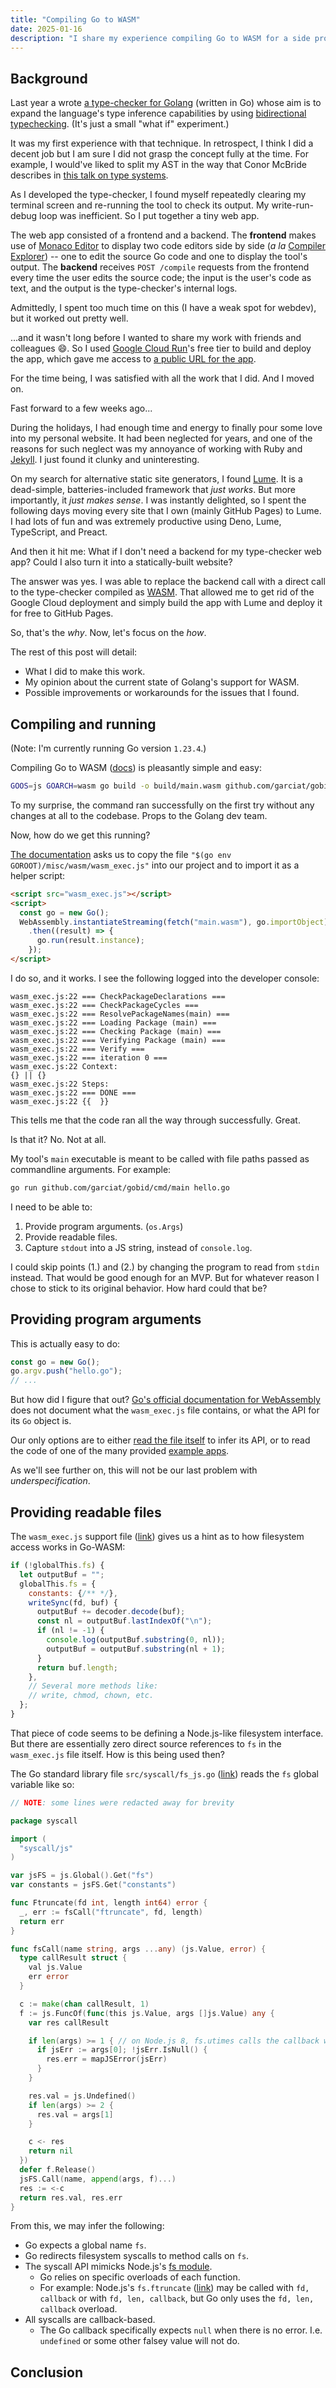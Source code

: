```yaml
---
title: "Compiling Go to WASM"
date: 2025-01-16
description: "I share my experience compiling Go to WASM for a side project."
---
```


## Background

Last year a wrote [a type-checker for Golang](https://github.com/garciat/gobid)
(written in Go) whose aim is to expand the language's type inference
capabilities by using
[bidirectional typechecking](https://ncatlab.org/nlab/show/bidirectional+typechecking).
(It's just a small "what if" experiment.)

It was my first experience with that technique. In retrospect, I think I did a
decent job but I am sure I did not grasp the concept fully at the time. For
example, I would've liked to split my AST in the way that Conor McBride
describes in
[this talk on type systems](https://youtu.be/21bUrFEX4jI?si=vCzErmbIYeGPQjK9&t=1585).

As I developed the type-checker, I found myself repeatedly clearing my terminal
screen and re-running the tool to check its output. My write-run-debug loop was
inefficient. So I put together a tiny web app.

The web app consisted of a frontend and a backend. The **frontend** makes use of
[Monaco Editor](https://microsoft.github.io/monaco-editor/) to display two code
editors side by side (_a la_ [Compiler Explorer](https://godbolt.org/)) -- one
to edit the source Go code and one to display the tool's output. The **backend**
receives `POST /compile` requests from the frontend every time the user edits
the source code; the input is the user's code as text, and the output is the
type-checker's internal logs.

Admittedly, I spent too much time on this (I have a weak spot for webdev), but
it worked out pretty well.

...and it wasn't long before I wanted to share my work with friends and
colleagues 😄. So I used [Google Cloud Run](https://cloud.google.com/run)'s free
tier to build and deploy the app, which gave me access to
[a public URL for the app](https://gobid-922992323762.us-central1.run.app/).

For the time being, I was satisfied with all the work that I did. And I moved
on.

Fast forward to a few weeks ago...

During the holidays, I had enough time and energy to finally pour some love into
my personal website. It had been neglected for years, and one of the reasons for
such neglect was my annoyance of working with Ruby and
[Jekyll](https://jekyllrb.com/). I just found it clunky and uninteresting.

On my search for alternative static site generators, I found
[Lume](https://lume.land/). It is a dead-simple, batteries-included framework
that _just works_. But more importantly, it _just makes sense_. I was instantly
delighted, so I spent the following days moving every site that I own (mainly
GitHub Pages) to Lume. I had lots of fun and was extremely productive using
Deno, Lume, TypeScript, and Preact.

And then it hit me: What if I don't need a backend for my type-checker web app?
Could I also turn it into a statically-built website?

The answer was yes. I was able to replace the backend call with a direct call to
the type-checker compiled as [WASM](https://webassembly.org/). That allowed me
to get rid of the Google Cloud deployment and simply build the app with Lume and
deploy it for free to GitHub Pages.

So, that's the _why_. Now, let's focus on the _how_.

The rest of this post will detail:

- What I did to make this work.
- My opinion about the current state of Golang's support for WASM.
- Possible improvements or workarounds for the issues that I found.

## Compiling and running

(Note: I'm currently running Go version `1.23.4`.)

Compiling Go to WASM ([docs](https://go.dev/wiki/WebAssembly)) is pleasantly
simple and easy:

```bash
GOOS=js GOARCH=wasm go build -o build/main.wasm github.com/garciat/gobid/cmd/main
```

To my surprise, the command ran successfully on the first try without any
changes at all to the codebase. Props to the Golang dev team.

Now, how do we get this running?

[The documentation](https://go.dev/wiki/WebAssembly#getting-started) asks us to
copy the file `"$(go env GOROOT)/misc/wasm/wasm_exec.js"` into our project and
to import it as a helper script:

```html
<script src="wasm_exec.js"></script>
<script>
  const go = new Go();
  WebAssembly.instantiateStreaming(fetch("main.wasm"), go.importObject)
    .then((result) => {
      go.run(result.instance);
    });
</script>
```

I do so, and it works. I see the following logged into the developer console:

```
wasm_exec.js:22 === CheckPackageDeclarations ===
wasm_exec.js:22 === CheckPackageCycles ===
wasm_exec.js:22 === ResolvePackageNames(main) ===
wasm_exec.js:22 === Loading Package (main) ===
wasm_exec.js:22 === Checking Package (main) ===
wasm_exec.js:22 === Verifying Package (main) ===
wasm_exec.js:22 === Verify ===
wasm_exec.js:22 === iteration 0 ===
wasm_exec.js:22 Context:
{} || {}
wasm_exec.js:22 Steps:
wasm_exec.js:22 === DONE ===
wasm_exec.js:22 {{  }}
```

This tells me that the code ran all the way through successfully. Great.

Is that it? No. Not at all.

My tool's `main` executable is meant to be called with file paths passed as
commandline arguments. For example:

```bash
go run github.com/garciat/gobid/cmd/main hello.go
```

I need to be able to:

1. Provide program arguments. (`os.Args`)
2. Provide readable files.
3. Capture `stdout` into a JS string, instead of `console.log`.

I could skip points (1.) and (2.) by changing the program to read from `stdin`
instead. That would be good enough for an MVP. But for whatever reason I chose
to stick to its original behavior. How hard could that be?

## Providing program arguments

This is actually easy to do:

```javascript
const go = new Go();
go.argv.push("hello.go");
// ...
```

But how did I figure that out?
[Go's official documentation for WebAssembly](https://go.dev/wiki/WebAssembly)
does not document what the `wasm_exec.js` file contains, or what the API for its
`Go` object is.

Our only options are to either
[read the file itself](https://github.com/golang/go/blob/go1.23.4/misc/wasm/wasm_exec.js)
to infer its API, or to read the code of one of the many provided
[example apps](https://go.dev/wiki/WebAssembly#further-examples).

As we'll see further on, this will not be our last problem with
_underspecification_.

## Providing readable files

The `wasm_exec.js` support file
([link](https://github.com/golang/go/blob/go1.23.4/misc/wasm/wasm_exec.js#L14))
gives us a hint as to how filesystem access works in Go-WASM:

```javascript
if (!globalThis.fs) {
  let outputBuf = "";
  globalThis.fs = {
    constants: {/** */},
    writeSync(fd, buf) {
      outputBuf += decoder.decode(buf);
      const nl = outputBuf.lastIndexOf("\n");
      if (nl != -1) {
        console.log(outputBuf.substring(0, nl));
        outputBuf = outputBuf.substring(nl + 1);
      }
      return buf.length;
    },
    // Several more methods like:
    // write, chmod, chown, etc.
  };
}
```

That piece of code seems to be defining a Node.js-like filesystem interface. But
there are essentially zero direct source references to `fs` in the
`wasm_exec.js` file itself. How is this being used then?

The Go standard library file `src/syscall/fs_js.go`
([link](https://github.com/golang/go/blob/go1.23.4/src/syscall/fs_js.go)) reads
the `fs` global variable like so:

```go
// NOTE: some lines were redacted away for brevity

package syscall

import (
  "syscall/js"
)

var jsFS = js.Global().Get("fs")
var constants = jsFS.Get("constants")

func Ftruncate(fd int, length int64) error {
  _, err := fsCall("ftruncate", fd, length)
  return err
}

func fsCall(name string, args ...any) (js.Value, error) {
  type callResult struct {
    val js.Value
    err error
  }

  c := make(chan callResult, 1)
  f := js.FuncOf(func(this js.Value, args []js.Value) any {
    var res callResult

    if len(args) >= 1 { // on Node.js 8, fs.utimes calls the callback without any arguments
      if jsErr := args[0]; !jsErr.IsNull() {
        res.err = mapJSError(jsErr)
      }
    }

    res.val = js.Undefined()
    if len(args) >= 2 {
      res.val = args[1]
    }

    c <- res
    return nil
  })
  defer f.Release()
  jsFS.Call(name, append(args, f)...)
  res := <-c
  return res.val, res.err
}
```

From this, we may infer the following:

- Go expects a global name `fs`.
- Go redirects filesystem syscalls to method calls on `fs`.
- The syscall API mimicks Node.js's [fs module](https://nodejs.org/api/fs.html).
  - Go relies on specific overloads of each function.
  - For example: Node.js's `fs.ftruncate`
    ([link](https://nodejs.org/api/fs.html#fsftruncatefd-len-callback)) may be
    called with `fd, callback` or with `fd, len, callback`, but Go only uses the
    `fd, len, callback` overload.
- All syscalls are callback-based.
  - The Go callback specifically expects `null` when there is no error. I.e.
    `undefined` or some other falsey value will not do.

## Conclusion
